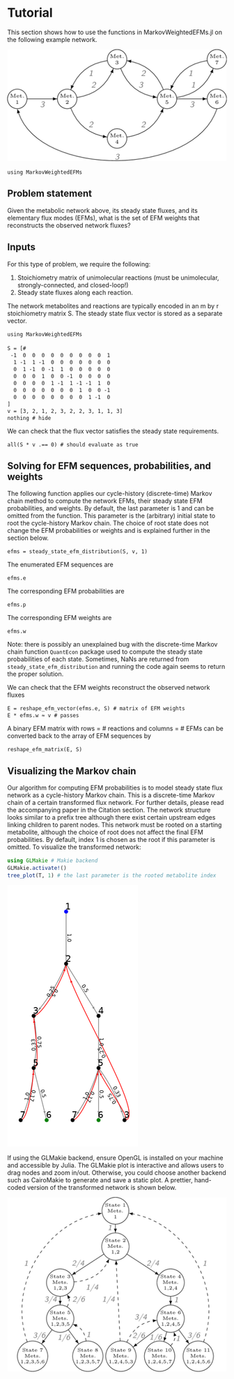 # Tutorial

This section shows how to use the functions in MarkovWeightedEFMs.jl on the
following example network.

![Note the network must be closed-loop and consist exclusively of unimolecular reactions](../assets/toy-network-1.png)

```@setup required
using MarkovWeightedEFMs
```

## Problem statement

Given the metabolic network above, its steady state fluxes, and its
elementary flux modes (EFMs), what is the set of EFM weights that
reconstructs the observed network fluxes?

## Inputs

For this type of problem, we require the following:

1. Stoichiometry matrix of unimolecular reactions (must be unimolecular,
   strongly-connected, and closed-loop!)
2. Steady state fluxes along each reaction.

The network metabolites and reactions are typically encoded in an m by
r stoichiometry matrix S. The steady state flux vector is stored as a
separate vector.

```@example required
using MarkovWeightedEFMs

S = [#
 -1  0  0  0  0  0  0  0  0  0  1
  1 -1  1 -1  0  0  0  0  0  0  0
  0  1 -1  0 -1  1  0  0  0  0  0
  0  0  0  1  0  0 -1  0  0  0  0
  0  0  0  0  1 -1  1 -1 -1  1  0
  0  0  0  0  0  0  0  1  0  0 -1
  0  0  0  0  0  0  0  0  1 -1  0
]
v = [3, 2, 1, 2, 3, 2, 2, 3, 1, 1, 3]
nothing # hide
```

We can check that the flux vector satisfies the steady state requirements.

```@example required
all(S * v .== 0) # should evaluate as true
```
## Solving for EFM sequences, probabilities, and weights

The following function applies our cycle-history (discrete-time) Markov
chain method to compute the network EFMs, their steady state EFM
probabilities, and weights. By default, the last parameter is 1 and can be
omitted from the function. This parameter is the (arbitrary) initial state
to root the cycle-history Markov chain. The choice of root state does not
change the EFM probabilities or weights and is explained further in the
section below.

```@example required
efms = steady_state_efm_distribution(S, v, 1)
```

The enumerated EFM sequences are
```@example required
efms.e
```

The corresponding EFM probabilities are
```@example required
efms.p
```

The corresponding EFM weights are
```@example required
efms.w
```

Note: there is possibly an unexplained bug with the discrete-time Markov
chain function `QuantEcon` package used to compute the steady state
probabilities of each state. Sometimes, NaNs are returned from
`steady_state_efm_distribution` and running the code again seems to return
the proper solution.

We can check that the EFM weights reconstruct the observed network fluxes

```@example required
E = reshape_efm_vector(efms.e, S) # matrix of EFM weights
E * efms.w ≈ v # passes
```

A binary EFM matrix with rows = # reactions and columns = # EFMs can be
converted back to the array of EFM sequences by

```@example required
reshape_efm_matrix(E, S)
```

## Visualizing the Markov chain

Our algorithm for computing EFM probabilities is to model steady state
flux network as a cycle-history Markov chain. This is a discrete-time
Markov chain of a certain transformed flux network. For further details,
please read the accompanying paper in the Citation section. The network
structure looks similar to a prefix tree although there exist certain
upstream edges linking children to parent nodes. This network must be
rooted on a starting metabolite, although the choice of root does not
affect the final EFM probabilities. By default, index 1 is chosen as the
root if this parameter is omitted. To visualize the transformed network:

```julia
using GLMakie # Makie backend
GLMakie.activate!()
tree_plot(T, 1) # the last parameter is the rooted metabolite index
```

![](../assets/prefix.png)

If using the GLMakie backend, ensure OpenGL is installed on your machine
and accessible by Julia. The GLMakie plot is interactive and allows users
to drag nodes and zoom in/out. Otherwise, you could choose another backend
such as CairoMakie to generate and save a static plot. A prettier,
hand-coded version of the transformed network is shown below.

![](../assets/toy-network-1-prefix.png)



